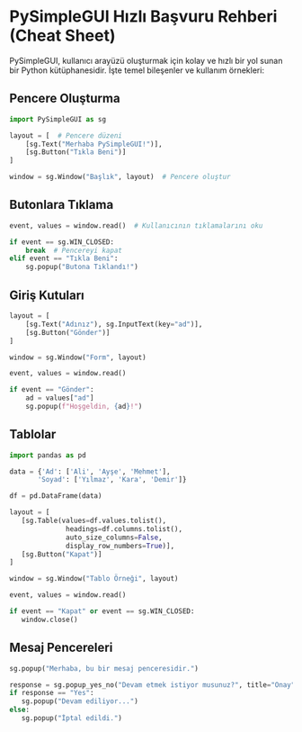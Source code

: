 # PySimpleGUI Hızlı Başvuru Rehberi (Cheat Sheet)

PySimpleGUI, kullanıcı arayüzü oluşturmak için kolay ve hızlı bir yol sunan bir Python kütüphanesidir. İşte temel bileşenler ve kullanım örnekleri:

## Pencere Oluşturma

```python
import PySimpleGUI as sg

layout = [  # Pencere düzeni
    [sg.Text("Merhaba PySimpleGUI!")],
    [sg.Button("Tıkla Beni")]
]

window = sg.Window("Başlık", layout)  # Pencere oluştur
```

## Butonlara Tıklama

```python
event, values = window.read()  # Kullanıcının tıklamalarını oku

if event == sg.WIN_CLOSED:
    break  # Pencereyi kapat
elif event == "Tıkla Beni":
    sg.popup("Butona Tıklandı!")
```

## Giriş Kutuları

```python
layout = [
    [sg.Text("Adınız"), sg.InputText(key="ad")],
    [sg.Button("Gönder")]
]

window = sg.Window("Form", layout)

event, values = window.read()

if event == "Gönder":
    ad = values["ad"]
    sg.popup(f"Hoşgeldin, {ad}!")
```

## Tablolar

 ```python
 import pandas as pd

data = {'Ad': ['Ali', 'Ayşe', 'Mehmet'],
        'Soyad': ['Yılmaz', 'Kara', 'Demir']}

df = pd.DataFrame(data)

layout = [
    [sg.Table(values=df.values.tolist(),
               headings=df.columns.tolist(),
               auto_size_columns=False,
               display_row_numbers=True)],
    [sg.Button("Kapat")]
]

window = sg.Window("Tablo Örneği", layout)

event, values = window.read()

if event == "Kapat" or event == sg.WIN_CLOSED:
    window.close()
 ```

## Mesaj Pencereleri

 ```python
 sg.popup("Merhaba, bu bir mesaj penceresidir.")

response = sg.popup_yes_no("Devam etmek istiyor musunuz?", title="Onay")
if response == "Yes":
    sg.popup("Devam ediliyor...")
else:
    sg.popup("İptal edildi.")
```
